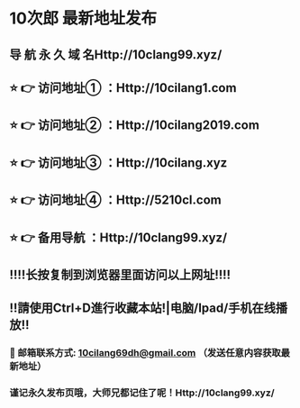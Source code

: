 
# 10次郎   最新地址发布 

## 导 航 永 久 域 名Http://10clang99.xyz/

## ⭐️ 👉 访问地址① ：Http://10cilang1.com

## ⭐️ 👉 访问地址② ：Http://10cilang2019.com

## ⭐️ 👉 访问地址③ ：Http://10cilang.xyz

## ⭐️ 👉 访问地址④ ：Http://5210cl.com

## ⭐️ 👉 备用导航 ：Http://10clang99.xyz/

## ‼️‼️长按复制到浏览器里面访问以上网址‼️‼️
## ‼️請使用Ctrl+D進行收藏本站!|电脑/Ipad/手机在线播放‼️
### 📧 邮箱联系方式: 10cilang69dh@gmail.com （发送任意内容获取最新地址）
### 谨记永久发布页哦，大师兄都记住了呢！Http://10clang99.xyz/
